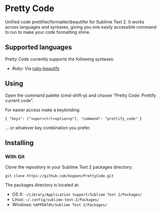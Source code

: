 # Pretty Code

Unified code prettifier/formatter/beautifer for Sublime Text 2. It works across
languages and syntaxes, giving you one easily accessible command to run to make
your code formatting shine.

## Supported languages

Pretty Code currently supports the following syntaxes:

* _Ruby_: Via [ruby-beautify](https://github.com/erniebrodeur/ruby-beautify)

## Using

Open the command palette (cmd-shift-p) and choose "Pretty Code: Prettify current
code".

For easier access make a keybinding:

    { "keys": ["super+ctrl+option+p"], "command": "prettify_code" }

... or whatever key combination you prefer.

## Installing

### With Git

Clone the repository in your Sublime Text 2 packages directory:

    git clone https://github.com/koppen/PrettyCode.git

The packages directory is located at:

* OS X: `~/Library/Application Support/Sublime Text 2/Packages/`
* Linux: `~/.config/sublime-text-2/Packages/`
* Windows: `%APPDATA%/Sublime Text 2/Packages/`
